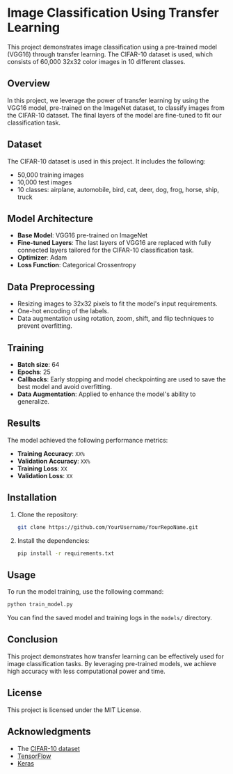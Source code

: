 
# Image Classification Using Transfer Learning

This project demonstrates image classification using a pre-trained model (VGG16) through transfer learning. The CIFAR-10 dataset is used, which consists of 60,000 32x32 color images in 10 different classes.

## Overview

In this project, we leverage the power of transfer learning by using the VGG16 model, pre-trained on the ImageNet dataset, to classify images from the CIFAR-10 dataset. The final layers of the model are fine-tuned to fit our classification task.

## Dataset

The CIFAR-10 dataset is used in this project. It includes the following:
- 50,000 training images
- 10,000 test images
- 10 classes: airplane, automobile, bird, cat, deer, dog, frog, horse, ship, truck

## Model Architecture

- **Base Model**: VGG16 pre-trained on ImageNet
- **Fine-tuned Layers**: The last layers of VGG16 are replaced with fully connected layers tailored for the CIFAR-10 classification task.
- **Optimizer**: Adam
- **Loss Function**: Categorical Crossentropy

## Data Preprocessing

- Resizing images to 32x32 pixels to fit the model's input requirements.
- One-hot encoding of the labels.
- Data augmentation using rotation, zoom, shift, and flip techniques to prevent overfitting.

## Training

- **Batch size**: 64
- **Epochs**: 25
- **Callbacks**: Early stopping and model checkpointing are used to save the best model and avoid overfitting.
- **Data Augmentation**: Applied to enhance the model's ability to generalize.

## Results

The model achieved the following performance metrics:
- **Training Accuracy**: `XX%`
- **Validation Accuracy**: `XX%`
- **Training Loss**: `XX`
- **Validation Loss**: `XX`

## Installation

1. Clone the repository:
   ```bash
   git clone https://github.com/YourUsername/YourRepoName.git
   ```
2. Install the dependencies:
   ```bash
   pip install -r requirements.txt
   ```

## Usage

To run the model training, use the following command:
```bash
python train_model.py
```

You can find the saved model and training logs in the `models/` directory.

## Conclusion

This project demonstrates how transfer learning can be effectively used for image classification tasks. By leveraging pre-trained models, we achieve high accuracy with less computational power and time.

## License

This project is licensed under the MIT License.

## Acknowledgments

- The [CIFAR-10 dataset](https://www.cs.toronto.edu/~kriz/cifar.html)
- [TensorFlow](https://www.tensorflow.org/)
- [Keras](https://keras.io/)
